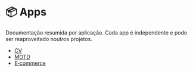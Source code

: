 # 📦 Apps

Documentação resumida por aplicação. Cada app é independente e pode ser reaproveitado noutros projetos.

- [CV](./cv.md)
- [MOTD](./motd.md)
- [E‑commerce](./ecommerce.md)
